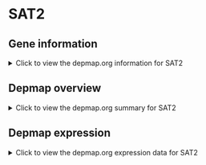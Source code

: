 <h1>SAT2</h1>

<h2>Gene information</h2>
<details>
  <summary>Click to view the depmap.org information for SAT2</summary>
  <iframe src="https://depmap.org/portal/gene/SAT2?tab=about" style="border:none;width:100%;height:800px"></iframe>
</details>

<h2>Depmap overview</h2>
<details>
  <summary>Click to view the depmap.org summary for SAT2</summary>
  <iframe src="https://depmap.org/portal/gene/SAT2?tab=overview" style="border:none;width:100%;height:800px"></iframe>
</details>

<h2>Depmap expression</h2>
<details>
  <summary>Click to view the depmap.org expression data for SAT2</summary>
  <iframe src="https://depmap.org/portal/gene/SAT2?tab=characterization" style="border:none;width:100%;height:800px"></iframe>
</details>


<!--
<h2>Reactome Pathway diagram</h2>
<details>
  <summary>Click to view Reactome pathway for SAT2</summary>
  PNAME
</details>
-->


